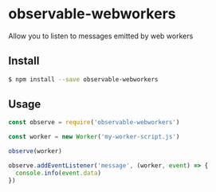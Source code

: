 # observable-webworkers

Allow you to listen to messages emitted by web workers

## Install

```sh
$ npm install --save observable-webworkers
```

## Usage

```javascript
const observe = require('observable-webworkers')

const worker = new Worker('my-worker-script.js')

observe(worker)

observe.addEventListener('message', (worker, event) => {
  console.info(event.data)
})
```
